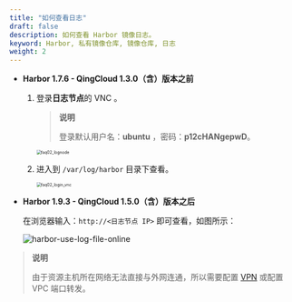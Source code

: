 ```yaml
---
title: "如何查看日志"
draft: false
description: 如何查看 Harbor 镜像日志。
keyword: Harbor, 私有镜像仓库, 镜像仓库, 日志
weight: 2
---
```


- **Harbor 1.7.6 - QingCloud 1.3.0（含）版本之前**

  1. 登录**日志节点**的 VNC 。

     > **说明**
     >
     > 登录默认用户名：**ubuntu** ，密码：**p12cHANgepwD**。

     <img src="/container/harbor/_images/faq02_lognode.png" alt="faq02_lognode" style="zoom:50%;" />

  2. 进入到 `/var/log/harbor`  目录下查看。

     <img src="/container/harbor/_images/faq02_login_vnc.png" alt="faq02_login_vnc" style="zoom:50%;" />

- **Harbor 1.9.3 - QingCloud 1.5.0（含）版本之后**

  在浏览器输入：`http://<日志节点 IP>` 即可查看，如图所示：
  
  ![harbor-use-log-file-online](/container/harbor/_images/harbor-use-log-file-online.png)

> **说明**
>
> 由于资源主机所在网络无法直接与外网连通，所以需要配置 [VPN](/network/vpc/manual/vpn/) 或配置 VPC 端口转发。



